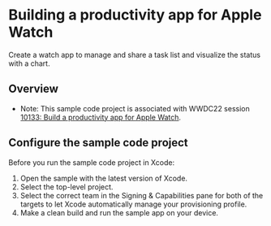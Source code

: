 # Building a productivity app for Apple Watch

Create a watch app to manage and share a task list and visualize the status with a chart.

## Overview

- Note: This sample code project is associated with WWDC22 session [10133: Build a productivity app for Apple Watch](https://developer.apple.com/wwdc22/10133/).

## Configure the sample code project
Before you run the sample code project in Xcode:
1. Open the sample with the latest version of Xcode.
2. Select the top-level project.
3. Select the correct team in the Signing & Capabilities pane for both of the targets to let Xcode automatically manage your provisioning profile.
4. Make a clean build and run the sample app on your device.
